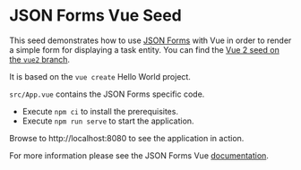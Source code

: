# JSON Forms Vue Seed

This seed demonstrates how to use [JSON Forms](https://jsonforms.io) with Vue in order to render a simple form for displaying a task entity.
You can find the [Vue 2 seed on the `vue2` branch](https://github.com/eclipsesource/jsonforms-vue-seed/tree/vue2).

It is based on the `vue create` Hello World project.

`src/App.vue` contains the JSON Forms specific code.

- Execute `npm ci` to install the prerequisites.
- Execute `npm run serve` to start the application.

Browse to http://localhost:8080 to see the application in action.

For more information please see the JSON Forms Vue [documentation](https://jsonforms.io/docs/integrations/vue).
